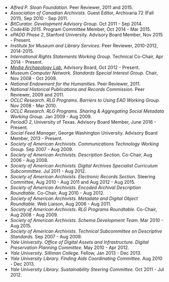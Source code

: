 * *Alfred P. Sloan Foundation.* Peer Reviewer, 2011 and 2015.
* *Association of Canadian Archivists.* Guest Editor, Archivaria 72 (Fall 2011), Sep 2010 - Sep 2011.
* *BitCurator. Development Advisory Group.* Oct 2011 - Sep 2014.
* *Code4lib 2015.* Program Committee Member, Oct 2014 - Mar 2015.
* *ePADD Phase 2*, Stanford University. Advisory Board Member, Nov 2015 - Present.
* *Institute for Museum and Library Services.* Peer Reviewer, 2010-2012, 2014-2015.
* *International Rights Statements Working Group.* Technical Co-Chair, Apr 2014 - Present.
* *[Media Archaeology Lab.](http://mediaarchaeologylab.com/)* Advisory Board, Oct 2012 - Present.
* *Museum Computer Network. Standards Special Interest Group.* Chair, Nov 2008 - Oct 2009.
* *National Endowment for the Humanities.* Peer Reviewer, 2011.
* *National Historical Publications and Records Commission.* Peer Reviewer, 2009 and 2011.
* *OCLC Research. RLG Programs. Barriers to Using EAD Working Group.* Nov 2008 - Mar 2010.
* *OCLC Research. RLG Programs. Sharing &amp; Aggregating Social Metadata Working Group.* Jan 2009 - Aug 2009.
* *PeriodO 2*, University of Texas. Advisory Board Member, June 2016 - Present.
* *Social Feed Manager*, George Washington University. Advisory Board Member, 2013 - Present.
* *Society of American Archivists. Communications Technology Working Group.* Sep 2007 - Aug 2009.
* *Society of American Archivists. Description Section.* Co-Chair, Aug 2006 - Aug 2008.
* *Society of American Archivists. Digital Archives Specialist Curriculum Subcommittee.* Jul 2011 - Aug 2012.
* *Society of American Archivists. Electronic Records Section.* Steering Committee, Aug 2010 - Aug 2011 and Aug 2012 - Aug 2015.
* *Society of American Archivists. Encoded Archival Description Roundtable.* Co-Chair, Aug 2010 - Aug 2012.
* *Society of American Archivists. Metadata and Digital Object Roundtable.* Web Liaison, Aug 2006 - Aug 2011.
* *Society of American Archivists. RLG Programs Roundtable.* Co-Chair, Aug 2008 - Aug 2009.
* *Society of American Archivists. Schema Development Team.* Mar 2010 - Aug 2015.
* *Society of American Archivists. Technical Subcommittee on Descriptive Standards.* Sep 2007 - Aug 2009.
* *Yale University. Office of Digital Assets and Infrastructure. Digital Preservation Planning Committee.* May 2010 - Apr 2012.
* *Yale University. Silliman College.* Fellow, Jan 2013 - Dec 2013.
* *Yale University Library. Finding Aids Coordinating Committee.* Aug 2010 - Dec 2013.
* *Yale University Library. Sustainability Steering Committee.* Oct 2011 - Jul 2012.